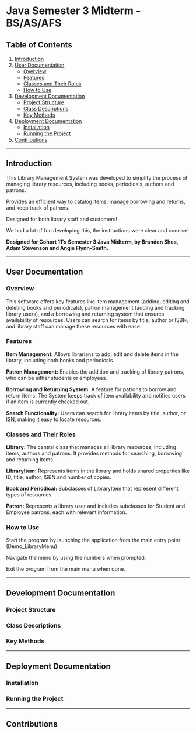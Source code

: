 # Java Semester 3 Midterm - BS/AS/AFS

## Table of Contents
1. [Introduction](#introduction)
2. [User Documentation](#user-documentation)
    - [Overview](#overview)
    - [Features](#features)
    - [Classes and Their Roles](#classes-and-their-roles)
    - [How to Use](#how-to-use)
3. [Development Documentation](#development-documentation)
    - [Project Structure](#project-structure)
    - [Class Descriptions](#class-descriptions)
    - [Key Methods](#key-methods)
4. [Deployment Documentation](#deployment-documentation)
    - [Installation](#installation)
    - [Running the Project](#running-the-project)
5. [Contributions](#contributions)

---

## Introduction
This Library Management System was developed to simplify the process of managing library resources, including books,
periodicals, authors and patrons.

Provides an efficient way to catalog items, manage borrowing and returns, and keep track of patrons. 

Designed for both library staff and customers!

We had a lot of fun developing this, the instructions were clear and concise!

**Designed for Cohort 11's Semester 3 Java Midterm, by Brandon Shea, Adam Stevenson and Angie Flynn-Smith.**


---

## User Documentation

### Overview
This software offers key features like item management (adding, editing and deleting books and periodicals),
patron management (adding and tracking library users), and a borrowing and returning system that ensures availability
of resources. Users can search for items by title, author or ISBN, and library staff can manage these resources with ease.

### Features

**Item Management:** Allows librarians to add, edit and delete items in the library, including both books and periodicals.

**Patron Management:** Enables the addition and tracking of library patrons, who can be either students or employees.

**Borrowing and Returning System:** A feature for patrons to borrow and return items. The System keeps track of item 
availability and notifies users if an item is currently checked out. 

**Search Functionality:** Users can search for library items by title, author, or ISN, making it easy to locate resources.




### Classes and Their Roles

**Library:** The central class that manages all library resources, including items, authors and patrons. It provides
methods for searching, borrowing and returning items.

**LibraryItem:** Represents items in the library and holds shared properties like ID, title, author, ISBN and number of copies.

**Book and Periodical:** Subclasses of LibraryItem that represent different types of resources.

**Patron:** Represents a library user and includes subclasses for Student and Employee patrons, each with relevant information.

### How to Use

Start the program by launching the application from the main entry point (Demo_LibraryMenu)

Navigate the menu by using the numbers when prompted.

Exit the program from the main menu when done.

---

## Development Documentation

### Project Structure


### Class Descriptions


### Key Methods


---

## Deployment Documentation

### Installation


### Running the Project

---

## Contributions

